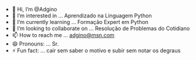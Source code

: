 - 👋 Hi, I’m @Adgino
- 👀 I’m interested in ... Aprendizado na Linguagem Python
- 🌱 I’m currently learning ... Formação Expert em Python
- 💞️ I’m looking to collaborate on ... Resolução de Problemas do Cotidiano
- 📫 How to reach me ... adgino@msn.com
- 😄 Pronouns: ... Sr.
- ⚡ Fun fact: ... cair sem saber o motivo e subir sem notar os degraus

<!---
Adgino/Adgino is a ✨ special ✨ repository because its `README.md` (this file) appears on your GitHub profile.
You can click the Preview link to take a look at your changes.
--->
